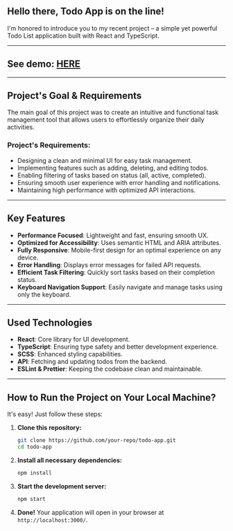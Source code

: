 ## Hello there, Todo App is on the line! 

I'm honored to introduce you to my recent project – a simple yet powerful Todo List application built with React and TypeScript.

---
## See demo: [HERE](https://kostiantynbond.github.io/react_todo-app/)
---
## Project's Goal & Requirements
The main goal of this project was to create an intuitive and functional task management tool that allows users to effortlessly organize their daily activities.

### Project's Requirements:
- Designing a clean and minimal UI for easy task management.
- Implementing features such as adding, deleting, and editing todos.
- Enabling filtering of tasks based on status (all, active, completed).
- Ensuring smooth user experience with error handling and notifications.
- Maintaining high performance with optimized API interactions.

---

## Key Features
- **Performance Focused**: Lightweight and fast, ensuring smooth UX.
- **Optimized for Accessibility**: Uses semantic HTML and ARIA attributes.
- **Fully Responsive**: Mobile-first design for an optimal experience on any device.
- **Error Handling**: Displays error messages for failed API requests.
- **Efficient Task Filtering**: Quickly sort tasks based on their completion status.
- **Keyboard Navigation Support**: Easily navigate and manage tasks using only the keyboard.

---

## Used Technologies
- **React**: Core library for UI development.
- **TypeScript**: Ensuring type safety and better development experience.
- **SCSS**: Enhanced styling capabilities.
- **API**: Fetching and updating todos from the backend.
- **ESLint & Prettier**: Keeping the codebase clean and maintainable.

---

## How to Run the Project on Your Local Machine?
It's easy! Just follow these steps:

1. **Clone this repository:**
   ```sh
   git clone https://github.com/your-repo/todo-app.git
   cd todo-app
   ```

2. **Install all necessary dependencies:**
   ```sh
   npm install
   ```

3. **Start the development server:**
   ```sh
   npm start
   ```

4. **Done!** Your application will open in your browser at `http://localhost:3000/`.

